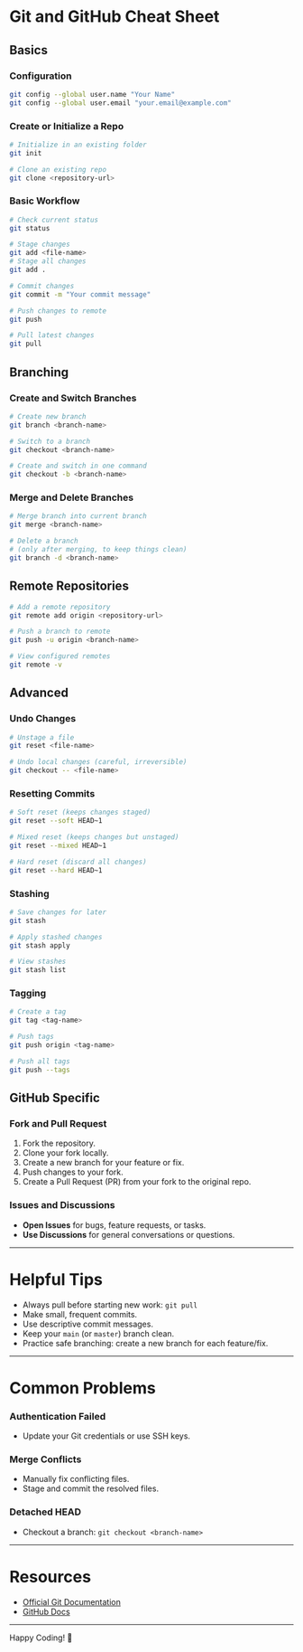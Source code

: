 # Git and GitHub Cheat Sheet

## Basics

### Configuration
```bash
git config --global user.name "Your Name"
git config --global user.email "your.email@example.com"
```

### Create or Initialize a Repo
```bash
# Initialize in an existing folder
git init

# Clone an existing repo
git clone <repository-url>
```

### Basic Workflow
```bash
# Check current status
git status

# Stage changes
git add <file-name>
# Stage all changes
git add .

# Commit changes
git commit -m "Your commit message"

# Push changes to remote
git push

# Pull latest changes
git pull
```

## Branching

### Create and Switch Branches
```bash
# Create new branch
git branch <branch-name>

# Switch to a branch
git checkout <branch-name>

# Create and switch in one command
git checkout -b <branch-name>
```

### Merge and Delete Branches
```bash
# Merge branch into current branch
git merge <branch-name>

# Delete a branch
# (only after merging, to keep things clean)
git branch -d <branch-name>
```

## Remote Repositories

```bash
# Add a remote repository
git remote add origin <repository-url>

# Push a branch to remote
git push -u origin <branch-name>

# View configured remotes
git remote -v
```

## Advanced

### Undo Changes
```bash
# Unstage a file
git reset <file-name>

# Undo local changes (careful, irreversible)
git checkout -- <file-name>
```

### Resetting Commits
```bash
# Soft reset (keeps changes staged)
git reset --soft HEAD~1

# Mixed reset (keeps changes but unstaged)
git reset --mixed HEAD~1

# Hard reset (discard all changes)
git reset --hard HEAD~1
```

### Stashing
```bash
# Save changes for later
git stash

# Apply stashed changes
git stash apply

# View stashes
git stash list
```

### Tagging
```bash
# Create a tag
git tag <tag-name>

# Push tags
git push origin <tag-name>

# Push all tags
git push --tags
```

## GitHub Specific

### Fork and Pull Request
1. Fork the repository.
2. Clone your fork locally.
3. Create a new branch for your feature or fix.
4. Push changes to your fork.
5. Create a Pull Request (PR) from your fork to the original repo.

### Issues and Discussions
- **Open Issues** for bugs, feature requests, or tasks.
- **Use Discussions** for general conversations or questions.

---

# Helpful Tips

- Always pull before starting new work: `git pull`
- Make small, frequent commits.
- Use descriptive commit messages.
- Keep your `main` (or `master`) branch clean.
- Practice safe branching: create a new branch for each feature/fix.

---

# Common Problems

### Authentication Failed
- Update your Git credentials or use SSH keys.

### Merge Conflicts
- Manually fix conflicting files.
- Stage and commit the resolved files.

### Detached HEAD
- Checkout a branch: `git checkout <branch-name>`

---

# Resources

- [Official Git Documentation](https://git-scm.com/doc)
- [GitHub Docs](https://docs.github.com/en)

---

Happy Coding! 🚀


